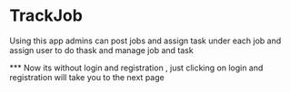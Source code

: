 # TrackJob
Using this app admins can post jobs and assign task under each job and assign user to do thask and manage job and task

*** Now its without login and registration , just clicking on login and registration will take you to the next page 
